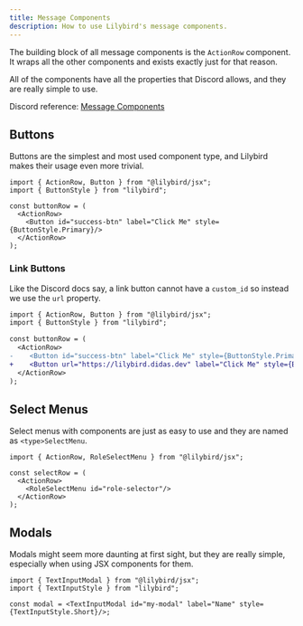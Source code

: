 ```yaml
---
title: Message Components
description: How to use Lilybird's message components.
---
```


The building block of all message components is the `ActionRow` component.
It wraps all the other components and exists exactly just for that reason.

All of the components have all the properties that Discord allows, and they are really simple to use.

Discord reference: [Message Components](https://discord.com/developers/docs/interactions/message-components)

## Buttons

Buttons are the simplest and most used component type, and Lilybird makes their usage even more trivial.

```tsx
import { ActionRow, Button } from "@lilybird/jsx";
import { ButtonStyle } from "lilybird";

const buttonRow = (
  <ActionRow>
    <Button id="success-btn" label="Click Me" style={ButtonStyle.Primary}/>
  </ActionRow>
);
```

### Link Buttons

Like the Discord docs say, a link button cannot have a `custom_id` so instead we use the `url` property.

```diff lang="tsx"
import { ActionRow, Button } from "@lilybird/jsx";
import { ButtonStyle } from "lilybird";

const buttonRow = (
  <ActionRow>
-    <Button id="success-btn" label="Click Me" style={ButtonStyle.Primary}/>
+    <Button url="https://lilybird.didas.dev" label="Click Me" style={ButtonStyle.Link}/>
  </ActionRow>
);
```

## Select Menus

Select menus with components are just as easy to use and they are named as `<type>SelectMenu`.

```tsx
import { ActionRow, RoleSelectMenu } from "@lilybird/jsx";

const selectRow = (
  <ActionRow>
    <RoleSelectMenu id="role-selector"/>
  </ActionRow>
);
```

## Modals

Modals might seem more daunting at first sight, but they are really simple, especially when using JSX components for them.

```tsx
import { TextInputModal } from "@lilybird/jsx";
import { TextInputStyle } from "lilybird";

const modal = <TextInputModal id="my-modal" label="Name" style={TextInputStyle.Short}/>;
```